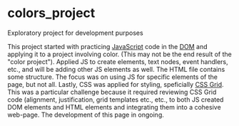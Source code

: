 # colors_project
Exploratory project for development purposes

This project started with practicing [JavaScript](https://developer.mozilla.org/en-US/docs/Web/JavaScript) code in the [DOM](https://developer.mozilla.org/en-US/docs/Web/API/Document_Object_Model) and applying it to a project involving color. (This may not be the end result of the "color project"). Applied JS to create elements, text nodes, event handlers, etc., and will be adding other JS elements as well. The HTML file contains some structure. The focus was on using JS for specific elements of the page, but not all. Lastly, CSS was applied for styling, speficially [CSS Grid](https://developer.mozilla.org/en-US/docs/Web/CSS/CSS_Grid_Layout/Basic_Concepts_of_Grid_Layout). This was a particular challenge because it required reviewing CSS Grid code (alignment, justification, grid templates etc., etc., to both JS created DOM elements and HTML elements and integrating them into a cohesive web-page. The development of this page in ongoing.

